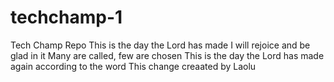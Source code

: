 # techchamp-1
Tech Champ Repo
This is the day the Lord has made
I will rejoice and be glad in it
Many are called, few are chosen
This is the day the Lord has made again
according to the word
This change creaated by Laolu
